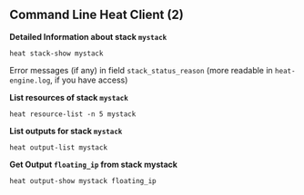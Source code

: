 ## Command Line Heat Client (2)

**Detailed Information about stack `mystack`**
```
heat stack-show mystack
```
Error messages (if any) in field `stack_status_reason` (more readable in
`heat-engine.log`, if you have access)

**List resources of stack `mystack`**
```
heat resource-list -n 5 mystack
```

**List outputs for stack `mystack`**
```
heat output-list mystack
```

**Get Output `floating_ip` from stack mystack**
```
heat output-show mystack floating_ip
```

<!--
* To get detailed information about an existing stack you can use `heat
  stack-show`. That's mainly useful for a stack that ends up in state
  `CREATE_FAILED` for some reason. In that case `stack_status_reason` will
  contain error output.

* Also useful: resource-list. It will show you a stack's component resources and
  their state. If a stack fails to build you can identify the culprit that way.
  The `-n` option tells Heat to resolve the component resource of (up to 5)
  nested Heat stacks, that is stacks that consist of multiple nested Heat
  templates.

* If a stack has outputs defined you can list them with `heat output-list` and
  display an individual output's value using `heat output-show`.

-->

